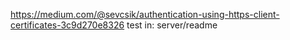 https://medium.com/@sevcsik/authentication-using-https-client-certificates-3c9d270e8326
test in: server/readme
